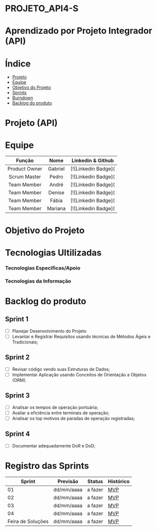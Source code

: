 # PROJETO_API4-S

# Aprendizado por Projeto Integrador (API)

# Índice

* [Projeto](#projeto- (API))
* [Equipe](#equipe)
* [Objetivo do Projeto](#objetivo-do-projeto)
* [Sprints](#Sprints)
* [Burndown](#Burndow)
* [Backlog do produto](#Backlog-do-produto)

# Projeto (API)
# Equipe

| Função         | Nome                                       |       Linkedin & Github                                    |
| :-------------:| :-----------------------------------------:| :---------------------------------------------------------:|
| Product Owner  | Gabriel | [![Linkedin Badge](
| Scrum Master   | Pedro   | [![Linkedin Badge](
| Team Member    | André   | [![Linkedin Badge](
| Team Member    | Denise  | [![Linkedin Badge](
| Team Member    | Fábia   | [![Linkedin Badge](
| Team Member    | Mariana | [![Linkedin Badge](







# Objetivo do Projeto
# Tecnologias Ultilizadas

### Tecnologias Especificas/Apoio
### Tecnologias da Informação

# Backlog do produto

## Sprint 1
- [ ] Planejar Desenvolvimento do Projeto
- [ ] Levantar e Registrar Requisitos usando técnicas de Métodos Ágeis e Tradicionais;

## Sprint 2
- [ ] Revisar código vendo suas Estruturas de Dados;
- [ ] Implementar Aplicação usando Conceitos de Orientação a Objetos (ORM).

## Sprint 3
- [ ] Analisar os tempos de operação portuária;
- [ ] Avaliar a eficiência entre terminais de operação;
- [ ] Analisar os top motivos de paradas de operação registradas;
    
## Sprint 4
- [ ] Documentar adequadamente DoR e DoD;

# Registro das Sprints

Sprint | Previsão | Status | Histórico |
|------|----------|--------|-----------|
|01    |dd/mm/aaaa| a fazer| [MVP](https://) |
|02    |dd/mm/aaaa| a fazer| [MVP](https://) |
|03    |dd/mm/aaaa| a fazer| [MVP](https://) |
|04    |dd/mm/aaaa| a fazer| [MVP](https://) |
|Feira de Soluções|dd/mm/aaaa|a fazer| [MVP](https://) |
